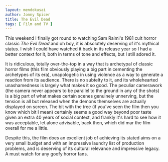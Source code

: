 ```yaml
---
layout: mendokusai
author: Jonny Spicer
title: The Evil Dead
tags: [ Film and TV ]
---
```

This weekend I finally got round to watching Sam Raimi's 1981 cult horror classic *The Evil
Dead* and oh boy, it is absolutely deserving of it's mythical status. I wish I could have
watched it back in its release year so I had a better context for it, both in terms of tone
and effects, but I still adored it.

It is ridiculous, totally over-the-top in a way that is archetypal of classic horror films
(this film obviously playing a big part in cementing the archetypes of its era), unapologetic
in using violence as a way to generate a reaction from its audience. There is no subtelty
to it, and its wholehearted unashamedness is largely what makes it so good. The peculiar
camerawork (the camera never appears to be parallel to the ground in any of the shots) is
a big part of what makes certain scenes genuinely unnerving, but the tension is all but
released when the demons themselves are actually displayed on screen. The bit with the
tree (if you've seen the film then you know which bit I mean) certainly seems a good way
beyond poor taste given an extra 40 years of social context, and frankly it's hard to
see how it was acceptable, let alone advisable, back then, which did mar the film
overall for me a little.

Despite this, the film does an excellent job of achieving its stated aims on a very
small budget and with an impressive laundry list of production problems, and is
deserving of its cultural relevance and impressive legacy. A must watch for any
goofy horror fans.
